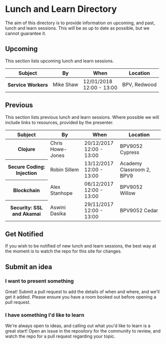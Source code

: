 # Lunch and Learn Directory

The aim of this directory is to provide information on upcoming, and past, lunch and learn sessions. This will be as up to date as possible, but we cannot guarantee it.

## Upcoming

This section lists upcoming lunch and learn sessions.

<table>
  <thead>
    <tr>
      <th scope="col">Subject</th>
      <th scope="col">By</th>
      <th class="numeric" scope="col">When</th>
      <th scope="col">Location</th>
    </tr>
  </thead>
  <tbody>
    <tr>
      <th scope="row">Service Workers</th>
      <td>Mike Shaw</td>
      <td class="numeric">12/01/2018<br>12:00 - 13:00</td>
      <td>BPV, Redwood</td>
    </tr>
  </tbody>
</table>

## Previous

This section lists previous lunch and learn sessions. Where possible we will include links to resources, provided by the presenter.

<table>
  <thead>
    <tr>
      <th scope="col">Subject</th>
      <th scope="col">By</th>
      <th class="numeric" scope="col">When</th>
      <th scope="col">Location</th>
    </tr>
  </thead>
  <tbody>
    <tr>
      <th scope="row">Clojure</th>
      <td>Chris Howe-Jones</td>
      <td class="numeric">20/12/2017<br>12:00 - 13:00</td>
      <td>BPV9052 Cypress</td>
    </tr>
    <tr>
      <th scope="row">Secure Coding: Injection</th>
      <td>Robin Sillem</td>
      <td class="numeric">13/12/2017<br>12:00 - 13:00</td>
      <td>Academy Classroom 2, BPV9</td>
    </tr>
    <tr>
      <th scope="row">Blockchain</th>
      <td>Alex Stanhope</td>
      <td class="numeric">06/12/2017<br>12:00 - 13:00</td>
      <td>BPV9052 Willow</td>
    </tr>
    <tr>
      <th scope="row">Security: SSL and Akamai</th>
      <td>Aswini Dasika</td>
      <td class="numeric">29/11/2017<br>12:00 - 13:00</td>
      <td>BPV9052 Cedar</td>
    </tr>
  </tbody>
</table>

## Get Notified

If you wish to be notified of new lunch and learn sessions, the best way at the moment is to watch the repo for this site for changes.

## Submit an idea

### I want to present something

Great! Submit a pull request to add the details of when and where, and we'll get it added. Please ensure you have a room booked out before opening a pull request.

### I have something I'd like to learn

We're always open to ideas, and calling out what you'd like to learn is a great start! Open an issue in the repository for the community to review, and watch the repo for a pull request regarding your topic.
